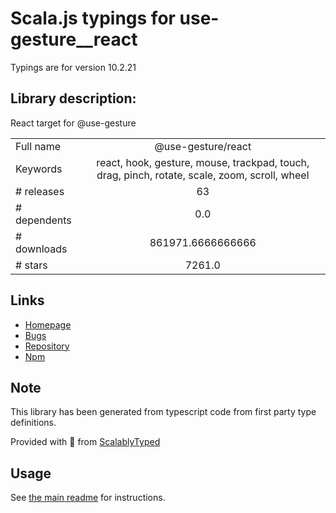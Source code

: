 
# Scala.js typings for use-gesture__react

Typings are for version 10.2.21

## Library description:
React target for @use-gesture

|                    |                 |
| ------------------ | :-------------: |
| Full name          | @use-gesture/react |
| Keywords           | react, hook, gesture, mouse, trackpad, touch, drag, pinch, rotate, scale, zoom, scroll, wheel |
| # releases         | 63 |
| # dependents       | 0.0 |
| # downloads        | 861971.6666666666 |
| # stars            | 7261.0 |

## Links
- [Homepage](https://use-gesture.netlify.app)
- [Bugs](https://github.com/pmndrs/use-gesture/issues)
- [Repository](https://github.com/pmndrs/use-gesture)
- [Npm](https://www.npmjs.com/package/%40use-gesture%2Freact)
    


## Note
This library has been generated from typescript code from first party type definitions.

Provided with :purple_heart: from [ScalablyTyped](https://github.com/oyvindberg/ScalablyTyped)

## Usage
See [the main readme](../../readme.md) for instructions.


